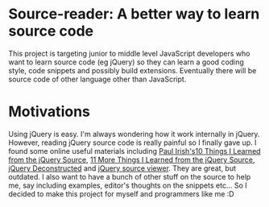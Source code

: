 Source-reader: A better way to learn source code
=============
This project is targeting junior to middle level JavaScript developers who want to learn source code (eg jQuery) so they can learn a good coding style, code snippets and possibly build extensions. Eventually there will be source code of other language other than JavaScript.

Motivations
=============
Using jQuery is easy. I'm always wondering how it work internally in jQuery. However, reading jQuery source code is really painful so I finally gave up. I found some online useful materials including <a href='https://github.com/paulirish'>Paul Irish's</a><a href='http://www.youtube.com/watch?v=i_qE1iAmjFg'>10 Things I Learned from the jQuery Source</a>, <a href='http://www.youtube.com/watch?v=ARnp9Y8xgR4'>11 More Things I Learned from the jQuery Source</a>, <a href='http://www.keyframesandcode.com/resources/javascript/deconstructed/jquery/#html'>jQuery Deconstructed</a> and <a href='http://james.padolsey.com/jquery/#v=1.10.2&fn=css'>jQuery source viewer</a>. They are great, but outdated. I also want to have a bunch of other stuff on the source to help me, say including examples, editor's thoughts on the snippets etc... So I decided to make this project for myself and programmers like me :D

